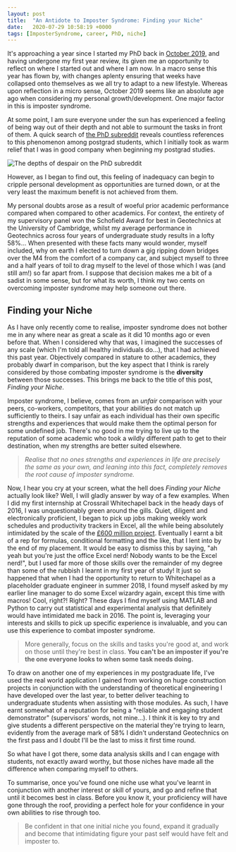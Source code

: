 ```yaml
---
layout: post
title:  "An Antidote to Imposter Syndrome: Finding your Niche"
date:   2020-07-29 10:58:19 +0000
tags: [ImposterSyndrome, career, PhD, niche]
---
```

It's approaching a year since I started my PhD back in [October 2019][October 2019], and having undergone my first year review, its given me an opportunity to reflect on where I started out and where I am now.
In a macro sense this year has flown by, with changes aplenty ensuring that weeks have collapsed onto themselves as we all try to adapt to a new lifestyle. 
Whereas upon reflection in a micro sense, October 2019 seems like an absolute age ago when considering my personal growth/development.
One major factor in this is imposter syndrome. 

At some point, I am sure everyone under the sun has experienced a feeling of being way out of their depth and not able to surmount the tasks in front of them. 
A quick search of [the PhD subreddit](https://reddit.com/r/phd) reveals countless references to this phenomenon among postgrad students, which I initially took as warm relief that I was in good company when beginning my postgrad studies.

![The depths of despair on the PhD subreddit](/ImposterSyndrome/ImposterSyndromeRedditSearch.png "The depths of dispair on the PhD subreddit")

However, as I began to find out, this feeling of inadequacy can begin to cripple personal development as opportunities are turned down, or at the very least the maximum benefit is not achieved from them.

My personal doubts arose as a result of woeful prior academic performance compared when compared to other academics.
For context, the entirety of my supervisory panel won the Schofield Award for best in Geotechnics at the University of Cambridge, whilst my average performance in Geotechnics across four years of undergraduate study results in a lofty 58%...
When presented with these facts many would wonder, myself included, why on earth I elected to turn down a gig ripping down bridges over the M4 from the comfort of a company car, and subject myself to three and a half years of toil to drag myself to the level of those which I was (and still am!) so far apart from.
I suppose that decision makes me a bit of a sadist in some sense, but for what its worth, I think my two cents on overcoming imposter syndrome may help someone out there.

## Finding your Niche
As I have only recently come to realise, imposter syndrome does not bother me in any where near as great a scale as it did 10 months ago or even before that.
When I considered why that was, I imagined the successes of any scale (which I'm told all healthy individuals do...), that I had achieved this past year. 
Objectively compared in stature to other academics, they probably dwarf in comparison, but the key aspect that I think is rarely considered by those combating imposter syndrome is the **diversity** between those successes. 
This brings me back to the title of this post, _Finding your Niche_.

Imposter syndrome, I believe, comes from an _unfair_ comparison with your peers, co-workers, competitors, that your abilities do not match up sufficiently to theirs. 
I say unfair as each individual has their own specific strengths and experiences that would make them the optimal person for some undefined job. 
There's no good in me trying to live up to the reputation of some academic who took a wildly different path to get to their destination, when my strengths are better suited elsewhere.

> _Realise that no ones strengths and experiences in life are precisely the same as your own, and leaning into this fact, completely removes the root cause of imposter syndrome._

Now, I hear you cry at your screen, what the hell does _Finding your Niche_ actually look like?
Well, I will gladly answer by way of a few examples.
When I did my first internship at Crossrail Whitechapel back in the heady days of 2016, I was unquestionably green around the gills.
Quiet, diligent and electronically proficient, I began to pick up jobs making weekly work schedules and productivity trackers in Excel, all the while being absolutely intimidated by the scale of the [£600 million project][crossrail]. 
Eventually I earnt a bit of a rep for formulas, conditional formatting and the like, that I lent into by the end of my placement.
It would be easy to dismiss this by saying, "ah yeah but you're just the office Excel nerd! Nobody wants to be the Excel nerd!", but I used far more of those skills over the remainder of my degree than some of the rubbish I learnt in my first year of study!
It just so happened that when I had the opportunity to return to Whitechapel as a placeholder graduate engineer in summer 2018, I found myself asked by my earlier line manager to do some Excel wizardry again, except this time with macros! Cool, right?! Right?
These days I find myself using MATLAB and Python to carry out statistical and experimental analysis that definitely would have intimidated me back in 2016.
The point is, leveraging your interests and skills to pick up specific experience is invaluable, and you can use this experience to combat imposter syndrome.

> More generally, focus on the skills and tasks you're good at, and work on those until they're best in class.
> **You can't be an imposter if you're the one everyone looks to when some task needs doing.**

To draw on another one of my experiences in my postgraduate life, I've used the real world application I gained from working on huge construction projects in conjunction with the understanding of theoretical engineering I have developed over the last year, to better deliver teaching to undergraduate students when assisting with those modules. 
As such, I have earnt somewhat of a reputation for being a "reliable and engaging student demonstrator" (supervisors' words, not mine...).
I think it is key to try and give students a different perspective on the material they're trying to learn, evidently from the average mark of 58% I didn't understand Geotechnics on the first pass and I doubt I'll be the last to miss it first time round.

So what have I got there, some data analysis skills and I can engage with students, not exactly award worthy, but those niches have made all the difference when comparing myself to others.

To summarise, once you've found one niche use what you've learnt in conjunction with another interest or skill of yours, and go and refine that until it becomes best in class. 
Before you know it, your proficiency will have gone through the roof, providing a perfect hole for your confidence in your own abilities to rise through too.
> Be confident in that one initial niche you found, expand it gradually and become that intimidating figure your past self would have felt and imposter to.

[crossrail]: https://www.standard.co.uk/news/transport/crossrail-station-costs-soar-by-six-times-as-contract-hitches-hit-1bn-a4133656.html
[October 2019]: https://pettey.co.uk/About.html